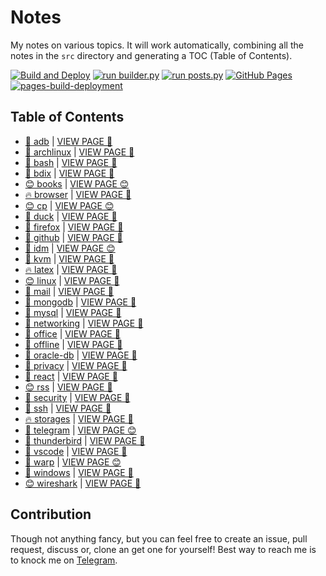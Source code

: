 # Notes

My notes on various topics. It will work automatically, combining all the notes in the `src` directory and generating a TOC (Table of Contents).

[![Build and Deploy](https://github.com/SharafatKarim/notes/actions/workflows/action.yml/badge.svg)](https://github.com/SharafatKarim/notes/actions/workflows/action.yml)
[![run builder.py](https://github.com/SharafatKarim/notes/actions/workflows/action.yml/badge.svg)](https://github.com/SharafatKarim/notes/actions/workflows/action.yml)
[![run posts.py](https://github.com/SharafatKarim/notes/actions/workflows/posts.yml/badge.svg)](https://github.com/SharafatKarim/notes/actions/workflows/posts.yml)
[![GitHub Pages](https://github.com/SharafatKarim/notes/actions/workflows/gh-pages.yml/badge.svg)](https://github.com/SharafatKarim/notes/actions/workflows/gh-pages.yml)
[![pages-build-deployment](https://github.com/SharafatKarim/notes/actions/workflows/pages/pages-build-deployment/badge.svg)](https://github.com/SharafatKarim/notes/actions/workflows/pages/pages-build-deployment)


## Table of Contents

- [🎸 adb](src/adb.md) | <a href='https://sharafat.is-a.dev/notes/adb' target='_blank'>VIEW PAGE 🤖</a>
- [🎉 archlinux](src/archlinux.md) | <a href='https://sharafat.is-a.dev/notes/archlinux' target='_blank'>VIEW PAGE 🍕</a>
- [🎉 bash](src/bash.md) | <a href='https://sharafat.is-a.dev/notes/bash' target='_blank'>VIEW PAGE 🌟</a>
- [🚀 bdix](src/bdix.md) | <a href='https://sharafat.is-a.dev/notes/bdix' target='_blank'>VIEW PAGE 🎸</a>
- [😊 books](src/books.md) | <a href='https://sharafat.is-a.dev/notes/books' target='_blank'>VIEW PAGE 😊</a>
- [🔥 browser](src/browser.md) | <a href='https://sharafat.is-a.dev/notes/browser' target='_blank'>VIEW PAGE 🌈</a>
- [😊 cp](src/cp.md) | <a href='https://sharafat.is-a.dev/notes/cp' target='_blank'>VIEW PAGE 😊</a>
- [🎉 duck](src/duck.md) | <a href='https://sharafat.is-a.dev/notes/duck' target='_blank'>VIEW PAGE 🤖</a>
- [🍕 firefox](src/firefox.md) | <a href='https://sharafat.is-a.dev/notes/firefox' target='_blank'>VIEW PAGE 🍕</a>
- [🌈 github](src/github.md) | <a href='https://sharafat.is-a.dev/notes/github' target='_blank'>VIEW PAGE 🤖</a>
- [🎉 idm](src/idm.md) | <a href='https://sharafat.is-a.dev/notes/idm' target='_blank'>VIEW PAGE 😊</a>
- [🌟 kvm](src/kvm.md) | <a href='https://sharafat.is-a.dev/notes/kvm' target='_blank'>VIEW PAGE 🎸</a>
- [🔥 latex](src/latex.md) | <a href='https://sharafat.is-a.dev/notes/latex' target='_blank'>VIEW PAGE 👾</a>
- [😊 linux](src/linux.md) | <a href='https://sharafat.is-a.dev/notes/linux' target='_blank'>VIEW PAGE 🌟</a>
- [👾 mail](src/mail.md) | <a href='https://sharafat.is-a.dev/notes/mail' target='_blank'>VIEW PAGE 🚀</a>
- [🎉 mongodb](src/mongodb.md) | <a href='https://sharafat.is-a.dev/notes/mongodb' target='_blank'>VIEW PAGE 🌈</a>
- [🌈 mysql](src/mysql.md) | <a href='https://sharafat.is-a.dev/notes/mysql' target='_blank'>VIEW PAGE 🎉</a>
- [👾 networking](src/networking.md) | <a href='https://sharafat.is-a.dev/notes/networking' target='_blank'>VIEW PAGE 🌟</a>
- [🍕 office](src/office.md) | <a href='https://sharafat.is-a.dev/notes/office' target='_blank'>VIEW PAGE 🍕</a>
- [👾 offline](src/offline.md) | <a href='https://sharafat.is-a.dev/notes/offline' target='_blank'>VIEW PAGE 👾</a>
- [🍕 oracle-db](src/oracle-db.md) | <a href='https://sharafat.is-a.dev/notes/oracle-db' target='_blank'>VIEW PAGE 🍕</a>
- [👾 privacy](src/privacy.md) | <a href='https://sharafat.is-a.dev/notes/privacy' target='_blank'>VIEW PAGE 🎸</a>
- [🤖 react](src/react.md) | <a href='https://sharafat.is-a.dev/notes/react' target='_blank'>VIEW PAGE 🚀</a>
- [😊 rss](src/rss.md) | <a href='https://sharafat.is-a.dev/notes/rss' target='_blank'>VIEW PAGE 🎸</a>
- [🤖 security](src/security.md) | <a href='https://sharafat.is-a.dev/notes/security' target='_blank'>VIEW PAGE 🚀</a>
- [🤖 ssh](src/ssh.md) | <a href='https://sharafat.is-a.dev/notes/ssh' target='_blank'>VIEW PAGE 👾</a>
- [🔥 storages](src/storages.md) | <a href='https://sharafat.is-a.dev/notes/storages' target='_blank'>VIEW PAGE 🍕</a>
- [🎸 telegram](src/telegram.md) | <a href='https://sharafat.is-a.dev/notes/telegram' target='_blank'>VIEW PAGE 😊</a>
- [🍕 thunderbird](src/thunderbird.md) | <a href='https://sharafat.is-a.dev/notes/thunderbird' target='_blank'>VIEW PAGE 👾</a>
- [🎉 vscode](src/vscode.md) | <a href='https://sharafat.is-a.dev/notes/vscode' target='_blank'>VIEW PAGE 🤖</a>
- [🌈 warp](src/warp.md) | <a href='https://sharafat.is-a.dev/notes/warp' target='_blank'>VIEW PAGE 😊</a>
- [🚀 windows](src/windows.md) | <a href='https://sharafat.is-a.dev/notes/windows' target='_blank'>VIEW PAGE 🚀</a>
- [😊 wireshark](src/wireshark.md) | <a href='https://sharafat.is-a.dev/notes/wireshark' target='_blank'>VIEW PAGE 🌈</a>

## Contribution

Though not anything fancy, but you can feel free to create an issue, pull request, discuss or, clone an get one for yourself!
Best way to reach me is to knock me on [Telegram](https://t.me/SharafatKarim).

